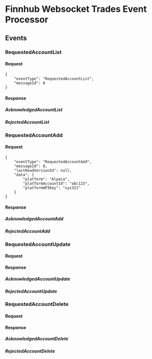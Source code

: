 # Finnhub Websocket Trades Event Processor

## Events

### RequestedAccountList

#### Request

```
{
	"eventType": "RequestedAccountList",
	"messageId": 0
}
```

#### Response

##### AcknowledgedAccountList

##### RejectedAccountList

### RequestedAccountAdd

#### Request

```
{
	"eventType": "RequestedAccountAdd",
	"messageId": 0,
	"lastReadVersionId": null,
	"data": {
		"platform": "Alpaca",
		"platformAccountId": "abc123",
		"platformAPIKey": "xyz321"
	}
}
```

#### Response

##### AcknowledgedAccountAdd

##### RejectedAccountAdd

### RequestedAccountUpdate

#### Request

#### Response

##### AcknowledgedAccountUpdate

##### RejectedAccountUpdate

### RequestedAccountDelete

#### Request

#### Response

##### AcknowledgedAccountDelete

##### RejectedAccountDelete
